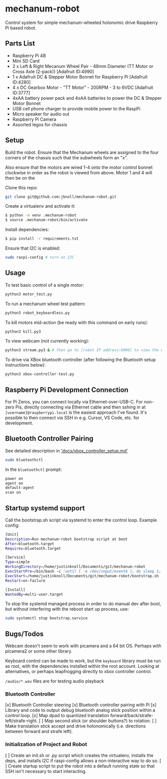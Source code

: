# mechanum-robot
Control system for simple mechanum-wheeled holonomic drive Raspberry Pi based robot.

## Parts List
- Raspberry Pi 4B
- Mini SD Card
- 2 x Left & Right Mecanum Wheel Pair - 48mm Diameter (TT Motor or Cross Axle (2-pack)) [Adafruit ID:4990]
- 1 x Adafruit DC & Stepper Motor Bonnet for Raspberry Pi [Adafruit ID:4280]
- 4 x DC Gearbox Motor - "TT Motor" - 200RPM - 3 to 6VDC [Adafruit ID:3777]
- 4xAA battery power pack and 4xAA batteries to power the DC & Stepper Motor Bonnet
- USB cell phone charger to provide mobile power to the RaspPi
- Micro speaker for audio out
- Raspberry Pi Camera
- Assorted legos for chassis


## Setup
Build the robot. Ensure that the Mechanum wheels are assigned to the four corners of the chassis such that the subwheels form an "x".

Also ensure that the motors are wired 1-4 onto the motor control bonnet clockwise in order as the robot is viewed from above. Motor 1 and 4 will then be on the 

Clone this repo:

``` bash
git clone git@github.com:jknoll/mechanum-robot.git
```

Create a virtualenv and activate it:

```bash
$ python -m venv .mechanum-robot
$ source .mechanum-robot/bin/activate
```

Install dependencies:
```bash
$ pip install -r requirements.txt
```

Ensure that I2C is enabled:
```bash
sudo raspi-config # turn on I2C
```

## Usage
To test basic control of a single motor:
```bash
python3 motor_test.py
```

To run a mechanum wheel test pattern:
```bash
python3 robot_keyboardless.py
```
To kill motors mid-action (be ready with this command on early runs):
```bash
python3 kill.py3
```

To view webcam (not currently working):
```bash
python3 stream.py3 & # then go to [robot IP address:8000] to view the webcam
```

To drive via XBox bluetooth controller (after following the Bluetooth setup instructions below):
```bash
python3 xbox-controller-test.py
```

## Raspberry Pi Development Connection

For Pi Zeros, you can connect locally via Ethernet-over-USB-C. For non-zero Pis, directly connecting via Ethernet cable and then sshing in at `[username]@raspberrypi.local` is the easiest approach I've found. It's possible to then connect via SSH in e.g. Cursor, VS Code, etc. for development.

## Bluetooth Controller Pairing
See detailed description in ['docs/xbox_controller_setup.md'](xbox_controller_setup.md)
```bash
sudo bluetoothctl
```

In the `bluetoothctl` prompt:
```bash
power on
agent on
default-agent
scan on
```

## Startup systemd support
Call the bootstrap.sh script via systemd to enter the control loop. Example config:
```bash
[Unit]
Description=Run mechanum-robot bootstrap script at boot
After=bluetooth.target
Requires=bluetooth.target

[Service]
Type=simple
WorkingDirectory=/home/justinknoll/Documents/git/mechanum-robot
ExecStartPre=/bin/bash -c 'until [ -e /dev/input/event4 ]; do sleep 1; done'
ExecStart=/home/justinknoll/Documents/git/mechanum-robot/bootstrap.sh
Restart=on-failure

[Install]
WantedBy=multi-user.target

``` 

To stop the systemd managed process in order to do manual dev after boot, but without interfering with the reboot start up process, use:
```bash
sudo systemctl stop bootstrap.service
```

## Bugs/Todos
Webcam doesn't seem to work with picamera and a 64 bit OS. Perhaps with picamera2 or some other library.

Keyboard control can be made to work, but the `keyboard` library must be run as root, with the dependencies installed within the root account. Looking at alternatives, or perhaps leapfrogging directly to xbox controller control.

`/audio/*.wav` files are for testing audio playback

### Bluetooth Controller
[x] Bluetooth Controller steering
[x] Bluetooth controller pairing with Pi
[x] Library and code to output debug bluetooth analog stick position within a control loop.
[x] Map dpad to quantized translation forward/back/strafe-left/strafe-right.
[ ] Map second stick (or shoulder buttons?) to rotation.
[ ] Make translation stick accept and drive holonomically (i.e. directions between forward and strafe left).

### Initialization of Project and Robot
[ ] Create an init.sh or .py script which creates the virtualenv, installs the deps, and installs I2C if raspi-config allows a non-interactive way to do so. 
[ ] Create startup script to put the robot into a default running state so that SSH isn't necessary to start interacting.
